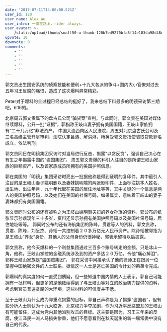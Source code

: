 ```yaml
---
date: '2017-07-11T14:00:00.521Z'
user_id: 120
user_name: Alex Wu
user_intro: 一直在路上，rider always.
user_avatar: >-
    /static/upload/thumb/small50-u-thumb-120b7ed9270bfa5f14e183da98d48ee79ddc81ab986.png
upvote: 10
downvote: 0
comments:
    - ''
    - ''
    - ''
    - ''
    - ''
---
```


郭文贵出生国安系统的侦察技能和便利+十九大各派的争斗+国内大小官僚对过去五年习王反腐的痛恨，造成了这次爆料异常精彩。

  

Peter对于爆料的全过程已经总结的挺好了，我来总结下料最多的明镜采访第三期吧，6.16的。

  

北京周五郭文贵属下的盘古氏公司“骗贷案”宣判。与此同时，郭文贵在美国对媒体继续爆料，公开一批“证据”，郭指称王岐山妻子拥有美国国籍，王岐山家族拥有“二十几万亿”非法资产。 中国大连西岗区人民法院，周五对北京盘古氏公司及三名高级主管开庭审判，法院认定吕涛、解洪淋，杨英受郭文贵指使骗取贷款罪名成立，依法判刑。

郭文贵同日在明镜集团采访时对当局进行反击，揭露“以贪反贪”，强调自己决心在有生之年揭露中国的“盗国集团”。 周五郭文贵爆的料引人注目的是所谓王岐山家族的巨额资产，以及该家族成员所拥有的美国护照信息。

郭在美国的「明镜」集团采访时亮出一批据他称是得到证明的复印件，其中最引人注目的是王岐山妻子姚明删以及妻妹姚明端的两张影印件，上面标注姚本人姓名、出生地、出生年月，九十年代起在美国的居住地址等等，其中关键的一个信息是两人的美国护照号码，以及她们在美国的社保号码，如果属实，意味着王岐山的妻子妻妹都拥有美国国籍。

郭文贵同时公布的还有被称之为王岐山姚明删夫妇的养女孙瑶的资料，郭公布的纸张显示孙瑶现年三十多岁，资料还显示孙拥有美国护照号码以及美国社保号码，居住地址等等。 郭同时公布的还有海航集团的陈峰，贯君等人的资料，郭文贵称，贯君、陈峰，刘呈杰、孙瑶一共控制着２０多万亿元人民币资产。除孙瑶被郭指为是王岐山“养女”身份，其他人的父母身份仍很神秘，郭表示留待以后披露。

郭文贵称，他今天爆料的一个利益集团通过三百多个账号转走的金额，只是冰山一角，他称，王岐山掌控的金融系统涉及到的资产多达２０万亿，令他“痛心掉泪”，郭称王岐山家族是“盗国贼集团”。 郭在采访中间接承认了他的律师正在跟另一位掌握中国绝密文件的人士联系，据信这一人士是逃亡美国的令计划的弟弟令完成。

郭爆料的真实度如何一直受到质疑，但一些知道中国内情的人士表示，郭自己可能拥有一批材料，但更多的是他陆续得到了与王岐山等对立的政治势力提供的资料，考虑到官员普遍贪腐的大环境，这些材料的可信度并不低。

至于王岐山为什么成为郭重点揭露的目标，郭自己声称是为了揭穿“盗国者”，但有些分析人士则认为十九大临近，北京权力争夺加剧，作为习近平反腐盟友的王岐山有可能留任，这成为党内其他派别攻击的目标。这主要是因为，习王三年来的反腐，使江泽民一派人马损失惨重，他们不愿意看到在秋天诞生的新一届常委中没有自己的代表。
